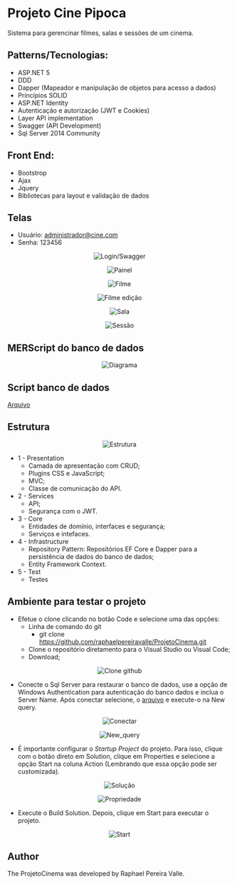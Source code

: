# Projeto Cine Pipoca
Sistema para gerencinar filmes, salas e sessões de um cinema.

## Patterns/Tecnologias:
* ASP.NET 5
* DDD
* Dapper (Mapeador e manipulação de objetos para acesso a dados)
* Princípios SOLID
* ASP.NET Identity
* Autenticação e autorização (JWT e Cookies)
* Layer API implementation
* Swagger (API Development)
* Sql Server 2014 Community

## Front End:
* Bootstrop
* Ajax
* Jquery
* Bibliotecas para layout e validação de dados

## Telas
* Usuário: administrador@cine.com
* Senha: 123456

<p align="center">
  <img src="assets/img/login_swagger.PNG" alt="Login/Swagger" />
</p>

<p align="center">
  <img src="assets/img/painel.PNG" alt="Painel" />
</p>

<p align="center">
  <img src="assets/img/filme.PNG" alt="Filme" />
</p>

<p align="center">
  <img src="assets/img/filme_ed.PNG" alt="Filme edição" />
</p>

<p align="center">
  <img src="assets/img/sala.PNG" alt="Sala" />
</p>

<p align="center">
  <img src="assets/img/sessao.PNG" alt="Sessão"/>
</p>

## MERScript do banco de dados
<p align="center">
  <img src="assets/img/diagrama.PNG" alt="Diagrama"/>
</p>

## Script banco de dados
<a href="https://github.com/raphaelpereiravalle/ProjetoCinema/tree/master/BancoDeDados">Arquivo</a>

## Estrutura

<p align="center">
  <img src="assets/img/estrutura.PNG" alt="Estrutura"/>
</p>

* 1 - Presentation
	* Camada de apresentação com CRUD;
	* Plugins CSS e JavaScript;
	* MVC;
	* Classe de comunicação do API. 
* 2 - Services
	* API;
	* Segurança com o JWT.
* 3 - Core
	* Entidades de domínio, interfaces e segurança;
	* Serviços e intefaces.
* 4 - Infrastructure
	* Repository Pattern: Repositórios EF Core e Dapper para a persistência de dados do banco de dados;
	* Entity Framework Context.
* 5 - Test
	* Testes
	
## Ambiente para testar o projeto

* Efetue o clone clicando no botão Code e selecione uma das opções: 
	* Linha de comando do git
		* git clone https://github.com/raphaelpereiravalle/ProjetoCinema.git
	* Clone o repositório diretamento para o Visual Studio ou Visual Code;
	* Download;
	
<p align="center">
  <img src="assets/img/clone.PNG" alt="Clone github" />
</p>

* Conecte o Sql Server para restaurar o banco de dados, use a opção de Windows Authentication para autenticação do banco dados e inclua o Server Name. Após conectar selecione, o 
<a href="https://github.com/raphaelpereiravalle/ProjetoCinema/tree/master/BancoDeDados">arquivo</a> e execute-o na New query. 

<p align="center">
  <img src="assets/img/conectar.PNG" alt="Conectar" />
</p>

<p align="center">
  <img src="assets/img/new_query.PNG" alt="New_query" />
</p>

* É importante configurar o *Startup Project* do projeto. Para isso, clique com o botão direto em Solution, clique em Properties e selecione a opção Start na coluna Action (Lembrando que essa opção pode ser customizada).
 
<p align="center">
  <img src="assets/img/solucao.PNG" alt="Solução" />
</p>

<p align="center">
  <img src="assets/img/propriedade.PNG" alt="Propriedade" />
</p>

* Execute o Build Solution. Depois, clique em Start para executar o projeto.

<p align="center">
  <img src="assets/img/start.PNG" alt="Start" />
</p>

## Author

The ProjetoCinema was developed by Raphael Pereira Valle.